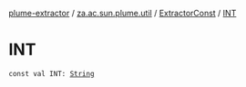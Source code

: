 [plume-extractor](../../index.md) / [za.ac.sun.plume.util](../index.md) / [ExtractorConst](index.md) / [INT](./-i-n-t.md)

# INT

`const val INT: `[`String`](https://kotlinlang.org/api/latest/jvm/stdlib/kotlin/-string/index.html)